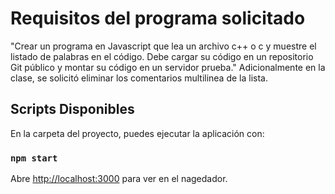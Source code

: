  # Requisitos del programa solicitado

 "Crear un programa en Javascript que lea un archivo c++ o c y muestre el listado de palabras en el código. Debe cargar su código en un repositorio Git público y montar su código en un servidor prueba." Adicionalmente en la clase, se solicitó eliminar los comentarios multilinea de la lista.

##  Scripts Disponibles

En la carpeta del proyecto, puedes ejecutar la aplicación con:

### `npm start`

Abre [http://localhost:3000](http://localhost:3000) para ver en el nagedador.


